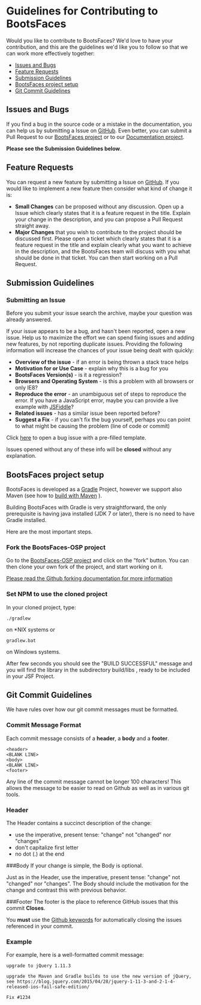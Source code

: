 # Guidelines for Contributing to BootsFaces

Would you like to contribute to BootsFaces? We'd love to have your contribution, and this are the guidelines we'd like you to follow so that we can work more effectively together:

 - [Issues and Bugs](#issue)
 - [Feature Requests](#feature)
 - [Submission Guidelines](#submit)
 - [BootsFaces project setup](#setup)
 - [Git Commit Guidelines](#commit)

## <a name="issue"></a> Issues and Bugs
If you find a bug in the source code or a mistake in the documentation, you can help us by submitting a Issue on [GitHub](https://github.com/TheCoder4eu/BootsFaces-OSP/issues). Even better, you can submit a Pull Request to our [BootsFaces project](https://github.com/TheCoder4eu/BootsFaces-OSP) or to our [Documentation project](https://github.com/TheCoder4eu/BootsFacesWeb/issues).

**Please see the Submission Guidelines below**.

## <a name="feature"></a> Feature Requests
You can request a new feature by submitting a Issue on [GitHub](https://github.com/TheCoder4eu/BootsFaces-OSP/issues). If you
would like to implement a new feature then consider what kind of change it is:

* **Small Changes** can be proposed without any discussion. Open up a Issue which clearly states that it is a feature request in the title. Explain your change in the description, and you can propose a Pull Request straight away.
* **Major Changes** that you wish to contribute to the project should be discussed first. Please open a ticket which clearly states that it is a feature request in the title and explain clearly what you want to achieve in the description, and the BootsFaces team will discuss with you what should be done in that ticket. You can then start working on a Pull Request.

## <a name="submit"></a> Submission Guidelines

### Submitting an Issue
Before you submit your issue search the archive, maybe your question was already answered.

If your issue appears to be a bug, and hasn't been reported, open a new issue.
Help us to maximize the effort we can spend fixing issues and adding new
features, by not reporting duplicate issues.  Providing the following information will increase the
chances of your issue being dealt with quickly:

* **Overview of the issue** - if an error is being thrown a stack trace helps
* **Motivation for or Use Case** - explain why this is a bug for you
* **BootsFaces Version(s)** - is it a regression?
* **Browsers and Operating System** - is this a problem with all browsers or only IE8?
* **Reproduce the error** - an unambiguous set of steps to reproduce the error. If you have a JavaScript error, maybe you can provide a live example with
  [JSFiddle](http://jsfiddle.net/)?
* **Related issues** - has a similar issue been reported before?
* **Suggest a Fix** - if you can't fix the bug yourself, perhaps you can point to what might be
  causing the problem (line of code or commit)

Click [here][1] to open a bug issue with a pre-filled template.

Issues opened without any of these info will be **closed** without any explanation.

## <a name="setup"></a> BootsFaces project setup
BootsFaces is developed as a [Gradle](http://gradle.com/) Project, however we support also Maven (see how to [build with Maven](https://github.com/TheCoder4eu/BootsFaces-OSP/blob/master/BUILD-MAVEN.txt) ).

Building BootsFaces with Gradle is very straightforward, the only prerequisite is having java installed (JDK 7 or later), there is no need to have Gradle installed.

Here are the most important steps.

### Fork the BootsFaces-OSP project

Go to the [BootsFaces-OSP project](https://github.com/TheCoder4eu/BootsFaces-OSP) and click on the "fork" button. You can then clone your own fork of the project, and start working on it.

[Please read the Github forking documentation for more information](https://help.github.com/articles/fork-a-repo)

### Set NPM to use the cloned project

In your cloned project, type:

```shell
./gradlew
```

on *NIX systems or

```shell
gradlew.bat
```

on Windows systems.

After few seconds you should see the "BUILD SUCCESSFUL" message and you will find the library in the subdirectory build/libs , ready to be included in your JSF Project.

## <a name="commit"></a> Git Commit Guidelines

We have rules over how our git commit messages must be formatted.

### <a name="commit-message-format"></a> Commit Message Format
Each commit message consists of a **header**, a **body** and a **footer**.

```
<header>
<BLANK LINE>
<body>
<BLANK LINE>
<footer>
```

Any line of the commit message cannot be longer 100 characters! This allows the message to be easier
to read on Github as well as in various git tools.

### Header
The Header contains a succinct description of the change:

* use the imperative, present tense: "change" not "changed" nor "changes"
* don't capitalize first letter
* no dot (.) at the end

###Body
If your change is simple, the Body is optional.

Just as in the Header, use the imperative, present tense: "change" not "changed" nor "changes".
The Body should include the motivation for the change and contrast this with previous behavior.

###Footer
The footer is the place to reference GitHub issues that this commit **Closes**.

You **must** use the [Github keywords](https://help.github.com/articles/closing-issues-via-commit-messages) for
automatically closing the issues referenced in your commit.

### Example
For example, here is a well-formatted commit message:

```
upgrade to jQuery 1.11.3

upgrade the Maven and Gradle builds to use the new version of jQuery,
see https://blog.jquery.com/2015/04/28/jquery-1-11-3-and-2-1-4-released-ios-fail-safe-edition/

Fix #1234
```

[1]:https://github.com/TheCoder4eu/BootsFaces-OSP/issues/new?body=*%20**Overview%20of%20the%20issue**%0A%0A%3C!--%20if%20an%20error%20is%20being%20thrown%20a%20stack%20trace%20helps%20--%3E%0A%0A*%20**Motivation%20for%20or%20Use%20Case**%20%0A%0A%3C!--%20explain%20why%20this%20is%20a%20bug%20for%20you%20--%3E%0A%0A*%20**BootsFaces%20Version(s)**%20%0A%0A%3C!--%20is%20it%20a%20regression%3F%20--%3E%0A%0A*%20**Browsers%20and%20Operating%20System**%20%0A%0A%3C!--%20is%20this%20a%20problem%20with%20all%20browsers%20or%20only%20IE8%3F%20--%3E%0A%0A*%20**Reproduce%20the%20error**%20%0A%0A%3C!--%20an%20unambiguous%20set%20of%20steps%20to%20reproduce%20the%20error.%20If%20you%20have%20a%20JavaScript%20error%2C%20maybe%20you%20can%20provide%20a%20live%20example%20with%0A%20%20%5BJSFiddle%5D(http%3A%2F%2Fjsfiddle.net%2F)%3F%20--%3E%0A%0A*%20**Related%20issues**%20%0A%0A%3C!--%20has%20a%20similar%20issue%20been%20reported%20before%3F%20--%3E%0A%0A*%20**Suggest%20a%20Fix**%20%0A%0A%3C!--%20if%20you%20can%27t%20fix%20the%20bug%20yourself%2C%20perhaps%20you%20can%20point%20to%20what%20might%20be%0A%20%20causing%20the%20problem%20(line%20of%20code%20or%20commit)%20--%3E
